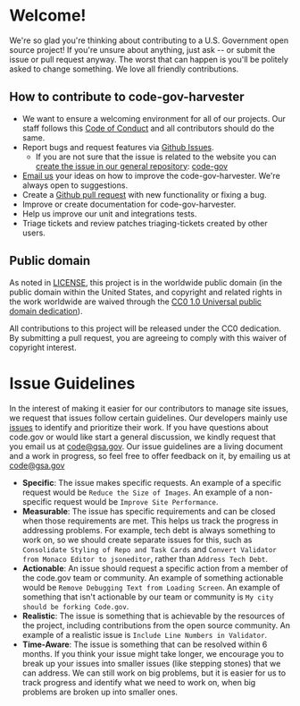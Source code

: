 # Welcome!

We're so glad you're thinking about contributing to a U.S. Government open source project! If you're unsure about anything, just ask -- or submit the issue or pull request anyway. The worst that can happen is you'll be politely asked to change something. We love all friendly contributions.

## How to contribute to code-gov-harvester

- We want to ensure a welcoming environment for all of our projects. Our staff follows this [Code of Conduct](CODE_OF_CONDUCT.md) and all contributors should do the same.
- Report bugs and request features via [Github Issues](https://github.com/GSA/code-gov-harvester/issues).
   - If you are not sure that the issue is related to the website you can [create the issue in our general repository](https://github.com/gsa/code-gov-harvester/issue/new): [code-gov](https://github.com/gsa/code-gov-harvester)
- [Email us](mailto://code@gsa.gov) your ideas on how to improve the code-gov-harvester. We're always open to suggestions.
- Create a [Github pull request](https://help.github.com/articles/creating-a-pull-request/) with new functionality or fixing a bug.
- Improve or create documentation for code-gov-harvester.
- Help us improve our unit and integrations tests.
- Triage tickets and review patches triaging-tickets created by other users.

## Public domain

As noted in [LICENSE](LICENSE.md), this project is in the worldwide public domain (in the public domain within the United States, and copyright and related rights in the work worldwide are waived through the [CC0 1.0 Universal public domain dedication](https://creativecommons.org/publicdomain/zero/1.0/)).

All contributions to this project will be released under the CC0 dedication. By submitting a pull request, you are agreeing to comply with this waiver of copyright interest.

# Issue Guidelines
In the interest of making it easier for our contributors to manage site issues, we request that issues follow certain guidelines.  Our developers mainly use [issues](https://github.com/GSA/code-gov-harvester/issues) to identify and prioritize their work.  If you have questions about code.gov or would like start a general discussion, we kindly request that you email us at code@gsa.gov.  Our issue guidelines are a living document and a work in progress, so feel free to offer feedback on it, by emailing us at code@gsa.gov
 - **Specific**: The issue makes specific requests.  An example of a specific request would be `Reduce the Size of Images`.   An example of a non-specific request would be `Improve Site Performance`.
 - **Measurable**: The issue has specific requirements and can be closed when those requirements are met.  This helps us track the progress in addressing problems.  For example, tech debt is always something to work on, so we should create separate issues for this, such as `Consolidate Styling of Repo and Task Cards` and `Convert Validator from Monaco Editor to jsoneditor`, rather than `Address Tech Debt`.
 - **Actionable**: An issue should request a specific action from a member of the code.gov team or community.  An example of something actionable would be `Remove Debugging Text from Loading Screen`.  An example of something that isn't actionable by our team or community is `My city should be forking Code.gov`.
 - **Realistic**: The issue is something that is achievable by the resources of the project, including contributions from the open source community.  An example of a realistic issue is `Include Line Numbers in Validator`.
 - **Time-Aware**: The issue is something that can be resolved within 6 months.  If you think your issue might take longer, we encourage you to break up your issues into smaller issues (like stepping stones) that we can address.  We can still work on big problems, but it is easier for us to track progress and identify what we need to work on, when big problems are broken up into smaller ones.
 
 

